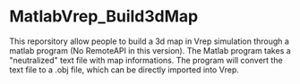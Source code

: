 # MatlabVrep_Build3dMap
This reporsitory allow people to build a 3d map in Vrep simulation through a matlab program (No RemoteAPI in this version).
The Matlab program takes a "neutralized" text file with map informations. The program will convert the text file to a .obj file, which can be directly imported into Vrep.
